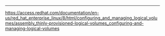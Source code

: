 ---
https://access.redhat.com/documentation/en-us/red_hat_enterprise_linux/8/html/configuring_and_managing_logical_volumes/assembly_thinly-provisioned-logical-volumes_configuring-and-managing-logical-volumes
